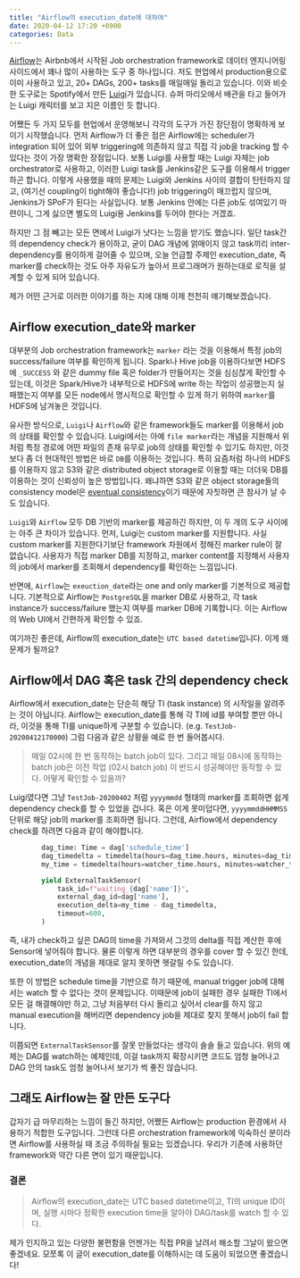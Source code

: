 ```yaml
---
title: "Airflow의 execution_date에 대하여"
date: 2020-04-12 17:20 +0900
categories: Data
---
```


[Airflow](https://airflow.apache.org/)는 Airbnb에서 시작된 Job orchestration framework로 데이터 엔지니어링 사이드에서 꽤나 많이 사용하는 도구 중 하나입니다. 저도 현업에서 production용으로 이미 사용하고 있고, 20+ DAGs, 200+ tasks를 매일매일 돌리고 있습니다. 이와 비슷한 도구로는 Spotify에서 만든 [Luigi](https://github.com/spotify/luigi)가 있습니다. 슈퍼 마리오에서 배관을 타고 들어가는 Luigi 캐릭터를 보고 지은 이름인 듯 합니다.

어쨌든 두 가지 모두를 현업에서 운영해보니 각각의 도구가 가진 장단점이 명확하게 보이기 시작했습니다. 먼저 Airflow가 더 좋은 점은 Airflow에는 scheduler가 integration 되어 있어 외부 triggering에 의존하지 않고 직접 각 job을 tracking 할 수 있다는 것이 가장 명확한 장점입니다. 보통 Luigi를 사용할 때는 Luigi 자체는 job orchestrator로 사용하고, 이러한 Luigi task를 Jenkins같은 도구를 이용해서 trigger 하곤 합니다. 이렇게 사용했을 때의 문제는 Luigi와 Jenkins 사이의 결합이 탄탄하지 않고, (여기선 coupling이 tight해야 좋습니다!) job triggering이 매끄럽지 않으며, Jenkins가 SPoF가 된다는 사실입니다. 보통 Jenkins 안에는 다른 job도 섞여있기 마련이니, 그게 싫으면 별도의 Luigi용 Jenkins를 두어야 한다는 거겠죠.

하지만 그 점 빼고는 모든 면에서 Luigi가 낫다는 느낌을 받기도 했습니다. 일단 task간의 dependency check가 용이하고, 굳이 DAG 개념에 얽매이지 않고 task끼리 inter-dependency를 용이하게 걸어줄 수 있으며, 오늘 언급할 주제인 execution_date, 즉 marker를 check하는 것도 아주 자유도가 높아서 프로그래머가 원하는대로 로직을 설계할 수 있게 되어 있습니다.

제가 어떤 근거로 이러한 이야기를 하는 지에 대해 이제 천천히 얘기해보겠습니다.

## Airflow execution_date와 marker
대부분의 Job orchestration framework는 `marker` 라는 것을 이용해서 특정 job의 success/failure 여부를 확인하게 됩니다. Spark나 Hive job을 이용하다보면 HDFS에 `_SUCCESS` 와 같은 dummy file 혹은 folder가 만들어지는 것을 심심찮게 확인할 수 있는데, 이것은 Spark/Hive가 내부적으로 HDFS에 write 하는 작업이 성공했는지 실패했는지 여부를 모든 node에서 명시적으로 확인할 수 있게 하기 위하여 `marker`를 HDFS에 남겨놓은 것입니다.

유사한 방식으로, `Luigi`나 `Airflow`와 같은 framework들도 marker를 이용해서 job의 상태를 확인할 수 있습니다. Luigi에서는 아예 `file marker`라는 개념을 지원해서 위처럼 특정 경로에 어떤 파일의 존재 유무로 job의 상태를 확인할 수 있기도 하지만, 이것보다 좀 더 현대적인 방법은 바로 `DB`를 이용하는 것입니다. 특히 요즘처럼 하나의 HDFS를 이용하지 않고 S3와 같은 distributed object storage로 이용할 때는 더더욱 DB를 이용하는 것이 신뢰성이 높은 방법입니다. 왜냐하면 S3와 같은 object storage들의 consistency model은 [eventual consistency](https://en.wikipedia.org/wiki/Eventual_consistency)이기 때문에 자칫하면 큰 참사가 날 수도 있습니다.

`Luigi`와 `Airflow` 모두 DB 기반의 marker를 제공하긴 하지만, 이 두 개의 도구 사이에는 아주 큰 차이가 있습니다. 먼저, Luigi는 custom marker를 지원합니다. 사실 custom marker를 지원한다기보단 framework 차원에서 정해진 marker rule이 잘 없습니다. 사용자가 직접 marker DB를 지정하고, marker content를 지정해서 사용자의 job에서 marker를 조회해서 dependency를 확인하는 느낌입니다.

반면에, `Airflow`는 `exeuction_date`라는 one and only marker를 기본적으로 제공합니다. 기본적으로 Airflow는 `PostgreSQL`을 marker DB로 사용하고, 각 task instance가 success/failure 했는지 여부를 marker DB에 기록합니다. 이는 Airflow의 Web UI에서 간편하게 확인할 수 있죠.

여기까진 좋은데, Airflow의 execution_date는 `UTC based datetime`입니다. 이게 왜 문제가 될까요?

## Airflow에서 DAG 혹은 task 간의 dependency check
Airflow에서 execution_date는 단순히 해당 TI (task instance) 의 시작일을 알려주는 것이 아닙니다. Airflow는 execution_date를 통해 각 TI에 id를 부여할 뿐만 아니라, 이것을 통해 TI를 unique하게 구분할 수 있습니다. (e.g. `TestJob-20200412170000`) 그럼 다음과 같은 상황을 예로 한 번 들어봅시다.

> 매일 02시에 한 번 동작하는 batch job이 있다. 그리고 매일 08시에 동작하는 batch job은 이전 작업 (02시 batch job) 이 반드시 성공해야만 동작할 수 있다. 어떻게 확인할 수 있을까?

Luigi였다면 그냥 `TestJob-20200402` 처럼 `yyyymmdd` 형태의 marker를 조회하면 쉽게 dependency check를 할 수 있었을 겁니다. 혹은 이게 못미덥다면, `yyyymmddHHMMSS` 단위로 해당 job의 marker를 조회하면 됩니다. 그런데, Airflow에서 dependency check를 하려면 다음과 같이 해야합니다.

```python
        dag_time: Time = dag['schedule_time']
        dag_timedelta = timedelta(hours=dag_time.hours, minutes=dag_time.minutes)
        my_time = timedelta(hours=watcher_time.hours, minutes=watcher_time.minutes)

        yield ExternalTaskSensor(
            task_id=f"waiting_{dag['name']}",
            external_dag_id=dag['name'],
            execution_delta=my_time - dag_timedelta,
            timeout=600,
        )
```

즉, 내가 check하고 싶은 DAG의 time을 가져와서 그것의 delta를 직접 계산한 후에 Sensor에 넣어줘야 합니다. 물론 이렇게 하면 대부분의 경우를 cover 할 수 있긴 한데, execution_date의 개념을 제대로 알지 못하면 헷갈릴 수도 있습니다.

또한 이 방법은 schedule time을 기반으로 하기 때문에, manual trigger job에 대해서는 watch 할 수 없다는 것이 문제입니다. 이때문에 job이 실패한 경우 실패한 TI에서 모든 걸 해결해야만 하고, 그냥 처음부터 다시 돌리고 싶어서 clear를 하지 않고 manual execution을 해버리면 dependency job을 제대로 찾지 못해서 job이 fail 합니다.

이쯤되면 `ExternalTaskSensor`를 잘못 만들었다는 생각이 솔솔 들고 있습니다. 위의 예제는 DAG를 watch하는 예제인데, 이걸 task까지 확장시키면 코드도 엄청 늘어나고 DAG 안의 task도 엄청 늘어나서 보기가 썩 좋진 않습니다.

## 그래도 Airflow는 잘 만든 도구다
갑자기 급 마무리하는 느낌이 들긴 하지만, 어쨌든 Airflow는 production 환경에서 사용하기 적합한 도구입니다. 그런데 다른 orchestration framework에 익숙하신 분이라면 Airflow를 사용하실 때 조금 주의하실 필요는 있겠습니다. 우리가 기존에 사용하던 framework와 약간 다른 면이 있기 때문입니다.

### 결론
> Airflow의 execution_date는 UTC based datetime이고, TI의 unique ID이며, 실행 시마다 정확한 execution time을 알아야 DAG/task를 watch 할 수 있다.

제가 인지하고 있는 다양한 불편함을 언젠가는 직접 PR을 날려서 해소할 그날이 왔으면 좋겠네요. 모쪼록 이 글이 execution_date를 이해하시는 데 도움이 되었으면 좋겠습니다!
